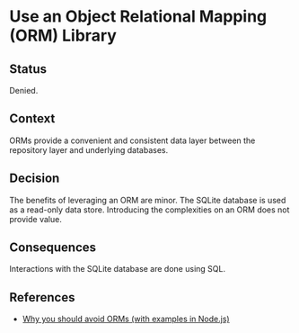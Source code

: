 # Use an Object Relational Mapping (ORM) Library

## Status

Denied.

## Context

ORMs provide a convenient and consistent data layer between the repository layer and underlying databases.

## Decision

The benefits of leveraging an ORM are minor. The SQLite database is used as a read-only data store. Introducing the complexities on an ORM does not provide value.

## Consequences

Interactions with the SQLite database are done using SQL.

## References
* [Why you should avoid ORMs (with examples in Node.js)](https://blog.logrocket.com/why-you-should-avoid-orms-with-examples-in-node-js-e0baab73fa5/)
